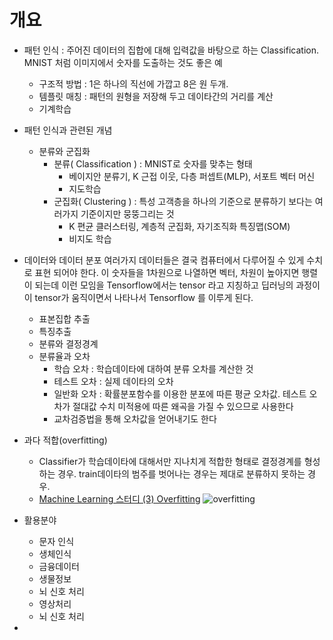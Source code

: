 # 개요

* 패턴 인식 : 주어진 데이터의 집합에 대해 입력값을 바탕으로 하는 Classification.
MNIST 처럼 이미지에서 숫자를 도출하는 것도 좋은 예
  * 구조적 방법 : 1은 하나의 직선에 가깝고 8은 원 두개.
  * 템플릿 매칭 : 패턴의 원형을 저장해 두고 데이타간의 거리를 계산
  * 기계학습
* 패턴 인식과 관련된 개념
  * 분류와 군집화
    * 분류( Classification ) :  MNIST로 숫자를 맞추는 형태
      - 베이지안 분류기, K 근접 이웃, 다층 퍼셉트(MLP), 서포트 벡터 머신
      - 지도학습
    * 군집화( Clustering ) : 특성 고객층을 하나의 기준으로 분류하기 보다는 여러가지 기준이지만 뭉뚱그리는 것
      - K 편균 클러스터링, 계층적 군집화, 자기조직화 특징맵(SOM)
      - 비지도 학습
* 데이터와 데이터 분포
  여러가지 데이터들은 결국 컴퓨터에서 다루어질 수 있게 수치로 표현 되어야 한다. 이 숫자들을 1차원으로 나열하면
  벡터, 차원이 높아지면 행렬이 되는데 이런 모임을 Tensorflow에서는 tensor 라고 지칭하고 딥러닝의 과정이
  이 tensor가 움직이면서 나타나서 Tensorflow 를 이루게 된다.
  * 표본집합 추출
  * 특징추출
  * 분류와 결정경계
  * 분류율과 오차
    * 학습 오차 : 학습데이타에 대하여 분류 오차를 계산한 것
    * 테스트 오차 : 실제 데이타의 오차
    * 일반화 오차 : 확률분포함수를 이용한 분포에 따른 평균 오차값. 테스트 오차가 절대값 수치 미적용에 따른 왜곡을 가질 수 있으므로 사용한다
    * 교차검증법을 통해 오차값을 얻어내기도 한다
* 과다 적합(overfitting)
  * Classifier가 학습데이타에 대해서만 지나치게 적합한 형태로 결정경계를 형성하는 경우. train데이타의 범주를 벗어나는 경우는 제대로 분류하지 못하는 경우.
  * [Machine Learning 스터디 (3) Overfitting](http://sanghyukchun.github.io/59/)
  ![overfitting](http://sanghyukchun.github.io/images/post/59-1.png)

* 활용분야
  * 문자 인식
  * 생체인식
  * 금융데이터
  * 생물정보
  * 뇌 신호 처리
  * 영상처리
  * 뇌 신호 처리
*     

